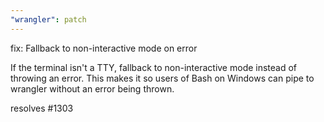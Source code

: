 ```yaml
---
"wrangler": patch
---
```


fix: Fallback to non-interactive mode on error

If the terminal isn't a TTY, fallback to non-interactive mode instead of throwing an error. This makes it so users of Bash on Windows can pipe to wrangler without an error being thrown.

resolves #1303